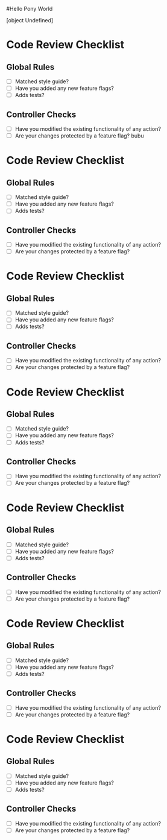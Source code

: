 #Hello Pony World

[object Undefined]
# Code Review Checklist
## Global Rules
- [ ] Matched style guide?
- [ ] Have you added any new feature flags?
- [ ] Adds tests?
## Controller Checks
- [ ] Have you modified the existing functionality of any action?
- [ ] Are your changes protected by a feature flag?
bubu
# Code Review Checklist
## Global Rules
- [ ] Matched style guide?
- [ ] Have you added any new feature flags?
- [ ] Adds tests?
## Controller Checks
- [ ] Have you modified the existing functionality of any action?
- [ ] Are your changes protected by a feature flag?
# Code Review Checklist
## Global Rules
- [ ] Matched style guide?
- [ ] Have you added any new feature flags?
- [ ] Adds tests?
## Controller Checks
- [ ] Have you modified the existing functionality of any action?
- [ ] Are your changes protected by a feature flag?
# Code Review Checklist
## Global Rules
- [ ] Matched style guide?
- [ ] Have you added any new feature flags?
- [ ] Adds tests?
## Controller Checks
- [ ] Have you modified the existing functionality of any action?
- [ ] Are your changes protected by a feature flag?
# Code Review Checklist
## Global Rules
- [ ] Matched style guide?
- [ ] Have you added any new feature flags?
- [ ] Adds tests?
## Controller Checks
- [ ] Have you modified the existing functionality of any action?
- [ ] Are your changes protected by a feature flag?
# Code Review Checklist
## Global Rules
- [ ] Matched style guide?
- [ ] Have you added any new feature flags?
- [ ] Adds tests?
## Controller Checks
- [ ] Have you modified the existing functionality of any action?
- [ ] Are your changes protected by a feature flag?
# Code Review Checklist
## Global Rules
- [ ] Matched style guide?
- [ ] Have you added any new feature flags?
- [ ] Adds tests?
## Controller Checks
- [ ] Have you modified the existing functionality of any action?
- [ ] Are your changes protected by a feature flag?